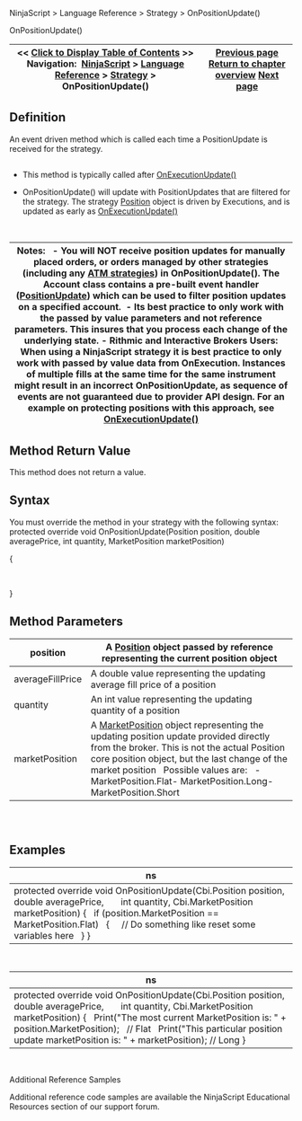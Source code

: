 ﻿
NinjaScript \> Language Reference \> Strategy \> OnPositionUpdate()

OnPositionUpdate()

| \<\< [Click to Display Table of Contents](onpositionupdate.md) \>\> **Navigation:**     [NinjaScript](ninjascript.md) \> [Language Reference](language_reference_wip.md) \> [Strategy](strategy.md) \> OnPositionUpdate() | [Previous page](onorderupdate.md) [Return to chapter overview](strategy.md) [Next page](optimizationperiod.md) |
| --- | --- |
## Definition
An event driven method which is called each time a PositionUpdate is received for the strategy.
## 
- This method is typically called after [OnExecutionUpdate()](onexecutionupdate.md)

- OnPositionUpdate() will update with PositionUpdates that are filtered for the strategy. The strategy [Position](position.md) object is driven by Executions, and is updated as early as [OnExecutionUpdate()](onexecutionupdate.md)

 

| Notes:    - You will NOT receive position updates for manually placed orders, or orders managed by other strategies (including any [ATM strategies](using_atm_strategies.md)) in OnPositionUpdate(). The Account class contains a pre\-built event handler ([PositionUpdate](positionupdate.md)) which can be used to filter position updates on a specified account.  - Its best practice to only work with the passed by value parameters and not reference parameters. This insures that you process each change of the underlying state. - Rithmic and Interactive Brokers Users: When using a NinjaScript strategy it is best practice to only work with passed by value data from OnExecution. Instances of multiple fills at the same time for the same instrument might result in an incorrect OnPositionUpdate, as sequence of events are not guaranteed due to provider API design. For an example on protecting positions with this approach, see [OnExecutionUpdate()](onexecutionupdate.md) |
| --- |

## Method Return Value
This method does not return a value.
 
## Syntax
You must override the method in your strategy with the following syntax:
 
protected override void OnPositionUpdate(Position position, double averagePrice, int quantity, MarketPosition marketPosition)  

{  

      

}    

## Method Parameters

| position | A [Position](position.md) object passed by reference representing the current position object |
| --- | --- |
| averageFillPrice | A double value representing the updating average fill price of a position |
| quantity | An int value representing the updating quantity of a position |
| marketPosition | A [MarketPosition](position_marketposition.md) object representing the updating position update provided directly from the broker. This is not the actual Position core position object, but the last change of the market position    Possible values are:   - MarketPosition.Flat- MarketPosition.Long- MarketPosition.Short |
## 
 
## Examples

| ns |
| --- |
| protected override void OnPositionUpdate(Cbi.Position position, double averagePrice,        int quantity, Cbi.MarketPosition marketPosition) {    if (position.MarketPosition \=\= MarketPosition.Flat)    {      // Do something like reset some variables here    } } |
 

| ns |
| --- |
| protected override void OnPositionUpdate(Cbi.Position position, double averagePrice,        int quantity, Cbi.MarketPosition marketPosition) {    Print("The most current MarketPosition is: " \+ position.MarketPosition);   // Flat    Print("This particular position update marketPosition is: " \+ marketPosition); // Long } |
   

Additional Reference Samples  

Additional reference code samples are available the NinjaScript Educational Resources section of our support forum.
